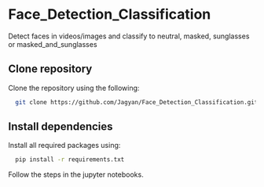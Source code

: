# Face_Detection_Classification
Detect faces in videos/images and classify to neutral, masked, sunglasses or masked_and_sunglasses

## Clone repository
Clone the repository using the following:
```bash
  git clone https://github.com/Jagyan/Face_Detection_Classification.git
```

## Install dependencies
Install all required packages using:
```bash
  pip install -r requirements.txt
```

Follow the steps in the jupyter notebooks.